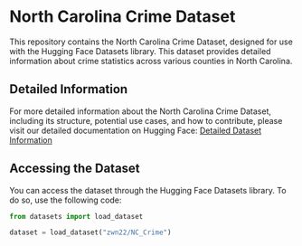 # North Carolina Crime Dataset

This repository contains the North Carolina Crime Dataset, designed for use with the Hugging Face Datasets library. This dataset provides detailed information about crime statistics across various counties in North Carolina.

## Detailed Information

For more detailed information about the North Carolina Crime Dataset, including its structure, potential use cases, and how to contribute, please visit our detailed documentation on Hugging Face:
[Detailed Dataset Information](https://huggingface.co/datasets/zwn22/NC_Crime/blob/main/README.md)

## Accessing the Dataset

You can access the dataset through the Hugging Face Datasets library. To do so, use the following code:

```python
from datasets import load_dataset

dataset = load_dataset("zwn22/NC_Crime")
